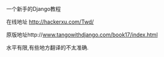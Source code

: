 一个新手的Django教程 

在线地址 http://hackerxu.com/Twd/

原版地址http://www.tangowithdjango.com/book17/index.html

水平有限,有些地方翻译的不太准确.
